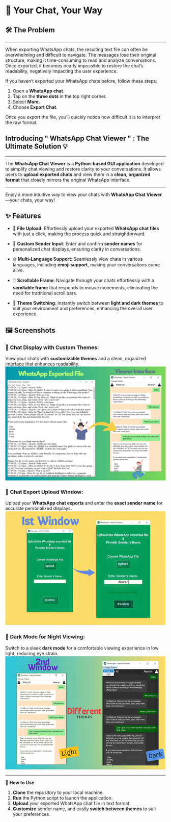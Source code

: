 # 📲 Your Chat, Your Way
## 🛠️ The Problem
---
When exporting WhatsApp chats, the resulting text file can often be overwhelming and difficult to navigate. The messages lose their original structure, making it time-consuming to read and analyze conversations. Once exported, it becomes nearly impossible to restore the chat’s readability, negatively impacting the user experience.

If you haven’t exported your WhatsApp chats before, follow these steps:
1. Open a **WhatsApp chat**.
2. Tap on the **three dots** in the top right corner.
3. Select **More**.
4. Choose **Export Chat**.

Once you export the file, you'll quickly notice how difficult it is to interpret the raw format.

## Introducing " WhatsApp Chat Viewer " : The Ultimate Solution 💡
---
The **WhatsApp Chat Viewer** is a **Python-based GUI application** developed to simplify chat viewing and restore clarity to your conversations. It allows users to **upload exported chats** and view them in a **clean, organized format** that closely mirrors the original WhatsApp interface.

---

Enjoy a more intuitive way to view your chats with **WhatsApp Chat Viewer**—your chats, your way!


## ✨ **Features**

* 📁 **File Upload**: Effortlessly upload your exported **WhatsApp chat files** with just a click, making the process quick and straightforward.

* 👤 **Custom Sender Input**: Enter and confirm **sender names** for personalized chat displays, ensuring clarity in conversations.

* 🌐 **Multi-Language Support**: Seamlessly view chats in various languages, including **emoji support**, making your conversations come alive.

* 🖱️ **Scrollable Frame**: Navigate through your chats effortlessly with a **scrollable frame** that responds to mouse movements, eliminating the need for traditional scroll bars.

* 🎨 **Theme Switching**: Instantly switch between **light and dark themes** to suit your environment and preferences, enhancing the overall user experience.


## 🖼️ **Screenshots**

### 📝 **Chat Display with Custom Themes**: 
View your chats with **customizable themes** and a clean, organized interface that enhances readability.
![Conversion](https://raw.githubusercontent.com/akarsh72/WhatsApp-Chat-Viewer/refs/heads/main/ScreenShots/1st.png)


### 📂 **Chat Export Upload Window**: 
Upload your **WhatsApp chat exports** and enter the **exact sender name** for accurate personalized displays.
![1st Window](https://raw.githubusercontent.com/akarsh72/WhatsApp-Chat-Viewer/refs/heads/main/ScreenShots/2nd.png)



### 🌙 **Dark Mode for Night Viewing**: 
Switch to a sleek **dark mode** for a comfortable viewing experience in low light, reducing eye strain.
![2nd Window](https://raw.githubusercontent.com/akarsh72/WhatsApp-Chat-Viewer/refs/heads/main/ScreenShots/3rd.png)

---
🚀 **How to Use**

1. **Clone** the repository to your local machine.
2. **Run** the Python script to launch the application.
3. **Upload** your exported WhatsApp chat file in text format.
4. **Customize** sender name, and easily **switch between themes** to suit your preferences.





